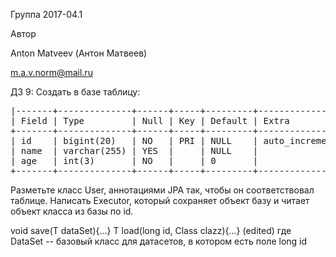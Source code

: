 Группа 2017-04.1

Автор

Anton Matveev (Антон Матвеев)

m.a.v.norm@mail.ru

ДЗ 9:
Создать в базе таблицу:
<pre>
|-------+--------------+------+-----+---------+----------------+
| Field | Type         | Null | Key | Default | Extra          |
+-------+--------------+------+-----+---------+----------------+
| id    | bigint(20)   | NO   | PRI | NULL    | auto_increment |
| name  | varchar(255) | YES  |     | NULL    |                |
| age   | int(3)       | NO   |     | 0       |                |
+-------+--------------+------+-----+---------+----------------+
</pre>
Разметьте класс User, аннотациями JPA так, чтобы он соответствовал таблице. 
Написать Executor, который сохраняет объект <T extends DataSet> базу и читает объект класса <T extends DataSet> из базы по id.

<T extends DataSet> void save(T dataSet){…}
<T extends DataSet> T load(long id, Class<T> clazz){...} (edited)
где DataSet -- базовый класс для датасетов, в котором есть поле long id
